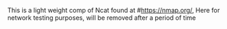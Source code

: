 This is a light weight comp of Ncat found at #https://nmap.org/,
Here for network testing purposes, will be removed after a period of time
